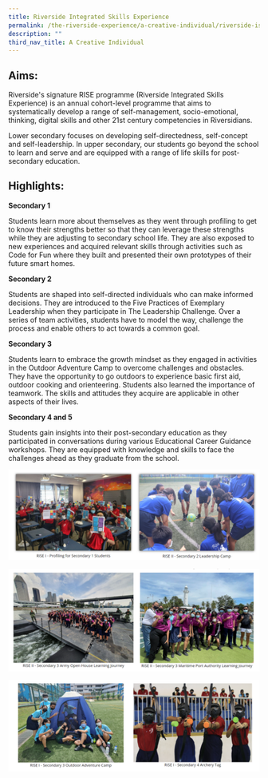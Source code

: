 ```yaml
---
title: Riverside Integrated Skills Experience
permalink: /the-riverside-experience/a-creative-individual/riverside-ise/
description: ""
third_nav_title: A Creative Individual
---
```

## Aims:


Riverside's signature RISE programme (Riverside Integrated Skills Experience) is an annual cohort-level programme that aims to systematically develop a range of self-management, socio-emotional, thinking, digital skills and other 21st century competencies in Riversidians.

  

Lower secondary focuses on developing self-directedness, self-concept and self-leadership. In upper secondary, our students go beyond the school to learn and serve and are equipped with a range of life skills for post-secondary education.

## Highlights:


**Secondary 1**

Students learn more about themselves as they went through profiling to get to know their strengths better so that they can leverage these strengths while they are adjusting to secondary school life. They are also exposed to new experiences and acquired relevant skills through activities such as Code for Fun where they built and presented their own prototypes of their future smart homes.

  

**Secondary 2**

Students are shaped into self-directed individuals who can make informed decisions. They are introduced to the Five Practices of Exemplary Leadership when they participate in The Leadership Challenge. Over a series of team activities, students have to model the way, challenge the process and enable others to act towards a common goal.

  

**Secondary 3**

Students learn to embrace the growth mindset as they engaged in activities in the Outdoor Adventure Camp to overcome challenges and obstacles. They have the opportunity to go outdoors to experience basic first aid, outdoor cooking and orienteering. Students also learned the importance of teamwork. The skills and attitudes they acquire are applicable in other aspects of their lives.

  

**Secondary 4 and 5**

Students gain insights into their post-secondary education as they participated in conversations during various Educational Career Guidance workshops. They are equipped with knowledge and skills to face the challenges ahead as they graduate from the school.

![](/images/ise1.png)

![](/images/ise2.png)

![](/images/ise3.png)